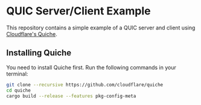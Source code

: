 # QUIC Server/Client Example

This repository contains a simple example of a QUIC server and client using [Cloudflare's Quiche](https://github.com/cloudflare/quiche).

## Installing Quiche

You need to install Quiche first. Run the following commands in your terminal:

```bash
git clone --recursive https://github.com/cloudflare/quiche
cd quiche
cargo build --release --features pkg-config-meta

